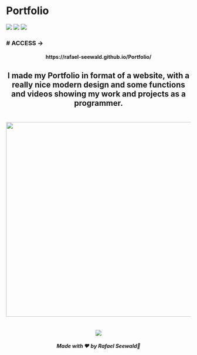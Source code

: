 # Portfolio

<img src="https://img.shields.io/badge/PYTHON%20-%20darkblue"></img>
<img src="https://img.shields.io/badge/APP%20-%20darkred"></img>
<img src="https://img.shields.io/badge/TKINTER%20-%20green"></img>

<h3># ACCESS -></h3>
<h4 align="center"> https://rafael-seewald.github.io/Portfolio/ </h4>

<h2 align="center">I made my Portfolio in format of a website, with a really nice modern design and some functions and videos showing my work and projects as a programmer.</h2>

<h1 align="center">
<img src="./Vdeo-sem-ttulo-Feito-com-Clipchamp-ezgif.com-crop.gif" width="740" height="530"></img>
</h1>

<div align="center">
  <footer>
    <br>
    <a href="https://www.instagram.com/vinyyboy_seewald/" target="_blank"><img src="https://img.shields.io/badge/LinkedIn-0077B5?style=for-the-badge&logo=linkedin&logoColor=white" target="_blank"</img></a>
    <h5> Made with ❤️ by Rafael Seewald👋</h5>
  </footer>
</div>
